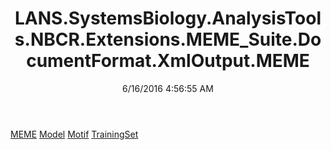﻿---
title: LANS.SystemsBiology.AnalysisTools.NBCR.Extensions.MEME_Suite.DocumentFormat.XmlOutput.MEME
date: 6/16/2016 4:56:55 AM
---

[MEME](T-LANS.SystemsBiology.AnalysisTools.NBCR.Extensions.MEME_Suite.DocumentFormat.XmlOutput.MEME.MEME.html)
[Model](T-LANS.SystemsBiology.AnalysisTools.NBCR.Extensions.MEME_Suite.DocumentFormat.XmlOutput.MEME.Model.html)
[Motif](T-LANS.SystemsBiology.AnalysisTools.NBCR.Extensions.MEME_Suite.DocumentFormat.XmlOutput.MEME.Motif.html)
[TrainingSet](T-LANS.SystemsBiology.AnalysisTools.NBCR.Extensions.MEME_Suite.DocumentFormat.XmlOutput.MEME.TrainingSet.html)
